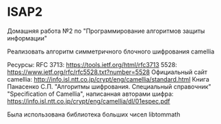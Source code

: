 # ISAP2
Домашняя работа №2 по "Программирование алгоритмов защиты информации"

Реализовать алгоритм симметричного блочного шифрования camellia

Ресурсы:
RFC 3713: https://tools.ietf.org/html/rfc3713
5528: https://www.ietf.org/rfc/rfc5528.txt?number=5528
Официальный сайт camellia: http://info.isl.ntt.co.jp/crypt/eng/camellia/standard.html
Книга Панасенко С.П. "Алгоритмы шифрования. Специальный справочник"
"Specification of Camellia", написанная авторами шифра: https://info.isl.ntt.co.jp/crypt/eng/camellia/dl/01espec.pdf

Была использована библиотека больших чисел libtommath
